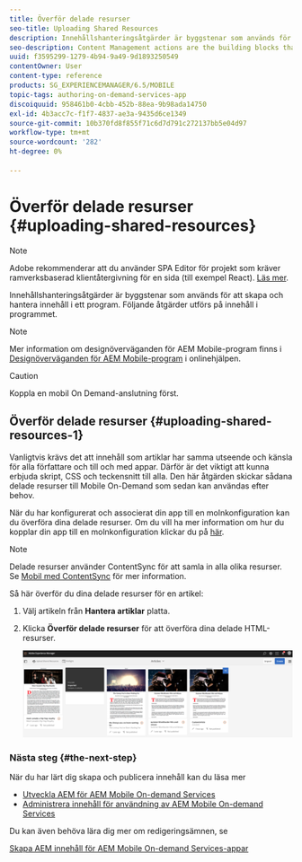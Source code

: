 ```yaml
---
title: Överför delade resurser
seo-title: Uploading Shared Resources
description: Innehållshanteringsåtgärder är byggstenar som används för att skapa och hantera innehåll i ett program. Följ den här sidan om du vill veta mer om hur du överför delade resurser.
seo-description: Content Management actions are the building blocks that help to create and manage content within an application. Follow this page to learn about uploading shared resources.
uuid: f3595299-1279-4b94-9a49-9d1893250549
contentOwner: User
content-type: reference
products: SG_EXPERIENCEMANAGER/6.5/MOBILE
topic-tags: authoring-on-demand-services-app
discoiquuid: 958461b0-4cbb-452b-88ea-9b98ada14750
exl-id: 4b3acc7c-f1f7-4837-ae3a-9435d6ce1349
source-git-commit: 10b370fd8f855f71c6d7d791c272137bb5e04d97
workflow-type: tm+mt
source-wordcount: '282'
ht-degree: 0%

---
```


# Överför delade resurser {#uploading-shared-resources}

>[!NOTE]
>
>Adobe rekommenderar att du använder SPA Editor för projekt som kräver ramverksbaserad klientåtergivning för en sida (till exempel React). [Läs mer](/help/sites-developing/spa-overview.md).

Innehållshanteringsåtgärder är byggstenar som används för att skapa och hantera innehåll i ett program. Följande åtgärder utförs på innehåll i programmet.

>[!NOTE]
>
>Mer information om designöverväganden för AEM Mobile-program finns i [Designöverväganden för AEM Mobile-program](https://helpx.adobe.com/digital-publishing-solution/help/design-app.html) i onlinehjälpen.

>[!CAUTION]
>
>Koppla en mobil On Demand-anslutning först.

## Överför delade resurser {#uploading-shared-resources-1}

Vanligtvis krävs det att innehåll som artiklar har samma utseende och känsla för alla författare och till och med appar. Därför är det viktigt att kunna erbjuda skript, CSS och teckensnitt till alla. Den här åtgärden skickar sådana delade resurser till Mobile On-Demand som sedan kan användas efter behov.

När du har konfigurerat och associerat din app till en molnkonfiguration kan du överföra dina delade resurser. Om du vill ha mer information om hur du kopplar din app till en molnkonfiguration klickar du på [här](/help/mobile/mobile-apps-ondemand-application-create-configure-action.md).

>[!NOTE]
>
>Delade resurser använder ContentSync för att samla in alla olika resurser. Se [Mobil med ContentSync](/help/mobile/mobile-ondemand-contentsync.md) för mer information.

Så här överför du dina delade resurser för en artikel:

1. Välj artikeln från **Hantera artiklar** platta.
1. Klicka **Överför delade resurser** för att överföra dina delade HTML-resurser.

   ![chlimage_1-133](assets/chlimage_1-133.png)

### Nästa steg {#the-next-step}

När du har lärt dig skapa och publicera innehåll kan du läsa mer

* [Utveckla AEM för AEM Mobile On-demand Services](/help/mobile/aem-mobile-on-demand.md)
* [Administrera innehåll för användning av AEM Mobile On-demand Services](/help/mobile/aem-mobile.md)

Du kan även behöva lära dig mer om redigeringsämnen, se

[Skapa AEM innehåll för AEM Mobile On-demand Services-appar](/help/mobile/mobile-apps-ondemand.md)
